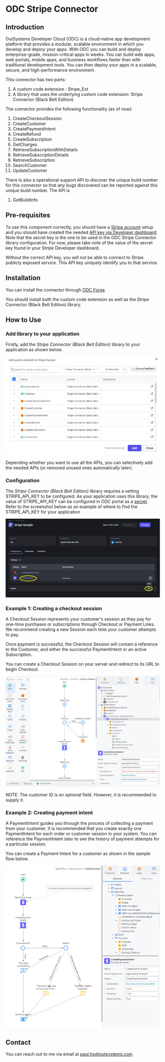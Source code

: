 # ODC Stripe Connector

## Introduction
OutSystems Developer Cloud (ODC) is a cloud-native app development platform that provides a modular, scalable environment in which you develop and deploy your apps. With ODC you can build and deploy enterprise-grade, mission-critical apps in weeks. You can build web apps, web portals, mobile apps, and business workflows faster than with traditional development tools. You can then deploy your apps in a scalable, secure, and high-performance environment.

This connector has two parts:

1. A custom code extension : Stripe_Ext
2. A library that uses the underlying custom code extension: Stripe Connector (Black Belt Edition)

The connector provides the following functionality (as of now):
1. CreateCheckoutSession
2. CreateCustomer
3. CreatePaymentIntent
4. CreateRefund
5. CreateSubscription
6. GetCharges
7. RetrieveSubscriptionWithDetails
8. RetrieveSubscriptionDetails
9. RetrieveSubscription
10. SearchCustomer
11. UpdateCustomer

There is also a operational support API to discover the unique build number for this connector so that any bugs discovered can be reported against this unique build number. The API is

1. GetBuildInfo


## Pre-requisites

To use this component correctly, you should have a [Stripe account](https://stripe.com/docs/payments/account/activate) setup and you should have created the needed [API key via Developer dashboard](https://stripe.com/docs/keys). Note that the secret key is the one to be used in the ODC Stripe Connector library configuration. For now, please take note of the value of the secret key found in your Stripe Developer dashboard. 

Without the correct API key, you will not be able to connect to Stripe publicly exposed service. This API key uniquely identify you to that service.

## Installation
You can install the connector through [ODC Forge](https://success.outsystems.com/documentation/outsystems_developer_cloud/forge/install_or_update_a_forge_asset/#install-a-forge-asset).

You should install both the custom code extension as well as the Stripe Connector (Black Belt Edition) library. 

## How to Use
### Add library to your application
Firstly, add the _Stripe Connector (Black Belt Edition)_ library to your application as shown below.

![add library depedency](doc/images/add_library.png) 

Depending whether you want to use all the APIs, you can selectively add the needed APIs (or removed unused ones automatically later).


### Configuration
The _Stripe Connector (Black Belt Edition)_ library requires a setting STRIPE_API_KEY to be configured. As your application uses this library, the value of STRIPE_API_KEY can be configured in ODC portal as a [secret](https://success.outsystems.com/documentation/outsystems_developer_cloud/building_apps/set_as_secret/). Refer to the screenshot below as an example of where to find the STRIPE_API_KEY for your application

![Change secret api key](doc/images/set_api_key.png) 

### Example 1: Creating a checkout session

A Checkout Session represents your customer's session as they pay for one-time purchases or subscriptions through Checkout or Payment Links. We recommend creating a new Session each time your customer attempts to pay.

Once payment is successful, the Checkout Session will contain a reference to the Customer, and either the successful PaymentIntent or an active Subscription.

You can create a Checkout Session on your server and redirect to its URL to begin Checkout.

![Create session example](doc/images/create_checkoutsession_example.png)

NOTE: The customer ID is an optional field. However, it is recommended to supply it.

### Example 2: Creating payment intent

A PaymentIntent guides you through the process of collecting a payment from your customer. It is recommended that you create exactly one PaymentIntent for each order or customer session in your system. You can reference the PaymentIntent later to see the history of payment attempts for a particular session.

You can create a Payment Intent for a customer as shown in the sample flow below.

![Create session example](doc/images/create_paymentintent_example.png)

## Contact

You can reach out to me via email at paul.ho@outsystems.com 